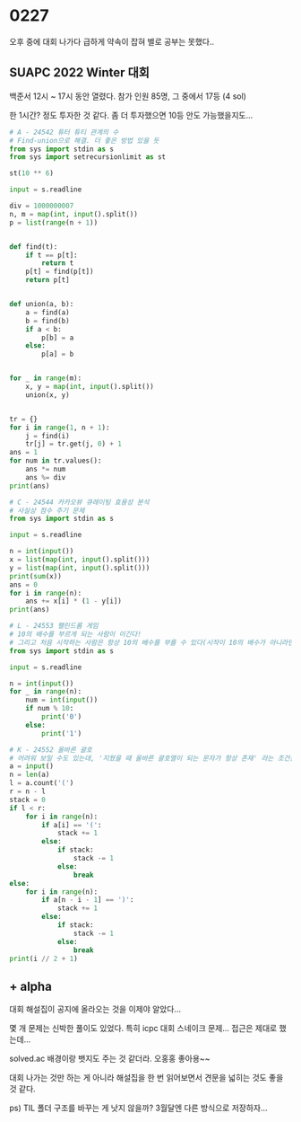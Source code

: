 # 0227

오후 중에 대회 나가다 급하게 약속이 잡혀 별로 공부는 못했다..



## SUAPC 2022 Winter 대회

백준서 12시 ~ 17시 동안 열렸다. 참가 인원 85명, 그 중에서 17등 (4 sol)

한 1시간? 정도 투자한 것 같다. 좀 더 투자했으면 10등 안도 가능했을지도...

```python
# A - 24542 튜터 튜티 관계의 수
# Find-union으로 해결. 더 좋은 방법 있을 듯
from sys import stdin as s
from sys import setrecursionlimit as st

st(10 ** 6)

input = s.readline

div = 1000000007
n, m = map(int, input().split())
p = list(range(n + 1))


def find(t):
    if t == p[t]:
        return t
    p[t] = find(p[t])
    return p[t]


def union(a, b):
    a = find(a)
    b = find(b)
    if a < b:
        p[b] = a
    else:
        p[a] = b


for _ in range(m):
    x, y = map(int, input().split())
    union(x, y)


tr = {}
for i in range(1, n + 1):
    j = find(i)
    tr[j] = tr.get(j, 0) + 1
ans = 1
for num in tr.values():
    ans *= num
    ans %= div
print(ans)
```

```python
# C - 24544 카카오뷰 큐레이팅 효용성 분석 
# 사실상 점수 주기 문제
from sys import stdin as s

input = s.readline

n = int(input())
x = list(map(int, input().split()))
y = list(map(int, input().split()))
print(sum(x))
ans = 0
for i in range(n):
    ans += x[i] * (1 - y[i])
print(ans)
```

```python
# L - 24553 팰린드롬 게임
# 10의 배수를 부르게 되는 사람이 이긴다!
# 그리고 처음 시작하는 사람은 항상 10의 배수를 부를 수 있다(시작이 10의 배수가 아니라면)
from sys import stdin as s

input = s.readline

n = int(input())
for _ in range(n):
    num = int(input())
    if num % 10:
        print('0')
    else:
        print('1')
```

```python
# K - 24552 올바른 괄호
# 어려워 보일 수도 있는데, '지웠을 때 올바른 괄호열이 되는 문자가 항상 존재' 라는 조건을 활용.
a = input()
n = len(a)
l = a.count('(')
r = n - l
stack = 0
if l < r:
    for i in range(n):
        if a[i] == '(':
            stack += 1
        else:
            if stack:
                stack -= 1
            else:
                break
else:
    for i in range(n):
        if a[n - i - 1] == ')':
            stack += 1
        else:
            if stack:
                stack -= 1
            else:
                break
print(i // 2 + 1)
```



## + alpha

대회 해설집이 공지에 올라오는 것을 이제야 알았다...

몇 개 문제는 신박한 풀이도 있었다. 특히 icpc 대회 스네이크 문제... 접근은 제대로 했는데...

solved.ac 배경이랑 뱃지도 주는 것 같더라. 오홍홍 좋아용~~

대회 나가는 것만 하는 게 아니라 해설집을 한 번 읽어보면서 견문을 넓히는 것도 좋을 것 같다.

ps)  TIL 폴더 구조를 바꾸는 게 낫지 않을까? 3월달엔 다른 방식으로 저장하자...